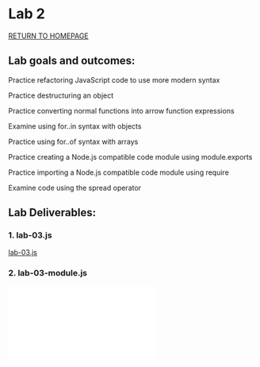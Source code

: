 # Lab 2

[RETURN TO HOMEPAGE](https://sierrabakerr.github.io/)

## Lab goals and outcomes:

Practice refactoring JavaScript code to use more modern syntax

Practice destructuring an object

Practice converting normal functions into arrow function expressions

Examine using for..in  syntax with objects

Practice using for..of syntax with arrays

Practice creating a Node.js compatible code module using module.exports

Practice importing a Node.js compatible code module using require

Examine code using the spread operator

## Lab Deliverables:



### 1. lab-03.js
[lab-03.js](lab-03.js)

### 2. lab-03-module.js
![lab-03-module.js](lab-03-module.js)

